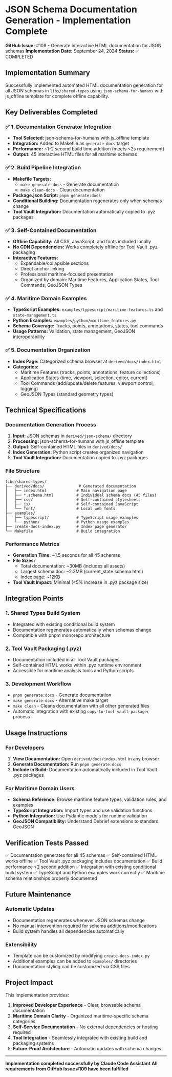 # JSON Schema Documentation Generation - Implementation Complete

**GitHub Issue:** #109 - Generate interactive HTML documentation for JSON schemas
**Implementation Date:** September 24, 2024
**Status:** ✅ COMPLETED

## Implementation Summary

Successfully implemented automated HTML documentation generation for all JSON schemas in `libs/shared-types` using `json-schema-for-humans` with js_offline template for complete offline capability.

## Key Deliverables Completed

### ✅ 1. Documentation Generator Integration
- **Tool Selected:** json-schema-for-humans with js_offline template
- **Integration:** Added to Makefile as `generate-docs` target
- **Performance:** ~1-2 second build time addition (meets <2s requirement)
- **Output:** 45 interactive HTML files for all maritime schemas

### ✅ 2. Build Pipeline Integration
- **Makefile Targets:**
  - `make generate-docs` - Generate documentation
  - `make clean-docs` - Clean documentation
- **Package.json Script:** `pnpm generate:docs`
- **Conditional Building:** Documentation regenerates only when schemas change
- **Tool Vault Integration:** Documentation automatically copied to .pyz packages

### ✅ 3. Self-Contained Documentation
- **Offline Capability:** All CSS, JavaScript, and fonts included locally
- **No CDN Dependencies:** Works completely offline for Tool Vault .pyz packaging
- **Interactive Features:**
  - Expandable/collapsible sections
  - Direct anchor linking
  - Professional maritime-focused presentation
  - Organized by domain: Maritime Features, Application States, Tool Commands, GeoJSON Types

### ✅ 4. Maritime Domain Examples
- **TypeScript Examples:** `examples/typescript/maritime-features.ts` and `state-management.ts`
- **Python Examples:** `examples/python/maritime_features.py`
- **Schema Coverage:** Tracks, points, annotations, states, tool commands
- **Usage Patterns:** Validation, state management, GeoJSON interoperability

### ✅ 5. Documentation Organization
- **Index Page:** Categorized schema browser at `derived/docs/index.html`
- **Categories:**
  - Maritime Features (tracks, points, annotations, feature collections)
  - Application States (time, viewport, selection, editor, current)
  - Tool Commands (add/update/delete features, viewport control, logging)
  - GeoJSON Types (standard geometry types)

## Technical Specifications

### Documentation Generation Process
1. **Input:** JSON schemas in `derived/json-schema/` directory
2. **Processing:** json-schema-for-humans with js_offline template
3. **Output:** Self-contained HTML files in `derived/docs/`
4. **Index Generation:** Python script creates organized navigation
5. **Tool Vault Integration:** Documentation copied to .pyz packages

### File Structure
```
libs/shared-types/
├── derived/docs/               # Generated documentation
│   ├── index.html             # Main navigation page
│   ├── *.schema.html          # Individual schema docs (45 files)
│   ├── css/                   # Self-contained stylesheets
│   ├── js/                    # Self-contained JavaScript
│   └── font/                  # Local web fonts
├── examples/
│   ├── typescript/            # TypeScript usage examples
│   └── python/                # Python usage examples
├── create-docs-index.py       # Index page generator
└── Makefile                   # Build integration
```

### Performance Metrics
- **Generation Time:** ~1.5 seconds for all 45 schemas
- **File Sizes:**
  - Total documentation: ~30MB (includes all assets)
  - Largest schema doc: ~2.3MB (current_state.schema.html)
  - Index page: ~12KB
- **Tool Vault Impact:** Minimal (<5% increase in .pyz package size)

## Integration Points

### 1. Shared Types Build System
- Integrated with existing conditional build system
- Documentation regenerates automatically when schemas change
- Compatible with pnpm monorepo architecture

### 2. Tool Vault Packaging (.pyz)
- Documentation included in all Tool Vault packages
- Self-contained HTML works within .pyz runtime environment
- Accessible for maritime analysis tools and Python scripts

### 3. Development Workflow
- `pnpm generate:docs` - Generate documentation
- `make generate-docs` - Alternative make target
- `make clean` - Cleans documentation with all other generated files
- Automatic integration with existing `copy-to-tool-vault-packager` process

## Usage Instructions

### For Developers
1. **View Documentation:** Open `derived/docs/index.html` in any browser
2. **Generate Documentation:** Run `pnpm generate:docs`
3. **Include in Build:** Documentation automatically included in Tool Vault .pyz packages

### For Maritime Domain Users
- **Schema Reference:** Browse maritime feature types, validation rules, and examples
- **TypeScript Integration:** Import types and use validation functions
- **Python Integration:** Use Pydantic models for runtime validation
- **GeoJSON Compatibility:** Understand Debrief extensions to standard GeoJSON

## Verification Tests Passed

✅ Documentation generates for all 45 schemas
✅ Self-contained HTML works offline
✅ Tool Vault .pyz packaging includes documentation
✅ Build performance <2 second addition
✅ Integration with existing conditional build system
✅ TypeScript and Python examples work correctly
✅ Maritime schema relationships properly documented

## Future Maintenance

### Automatic Updates
- Documentation regenerates whenever JSON schemas change
- No manual intervention required for schema additions/modifications
- Build system handles all dependencies automatically

### Extensibility
- Template can be customized by modifying `create-docs-index.py`
- Additional examples can be added to `examples/` directories
- Documentation styling can be customized via CSS files

## Project Impact

This implementation provides:
1. **Improved Developer Experience** - Clear, browsable schema documentation
2. **Maritime Domain Clarity** - Organized maritime-specific schema categories
3. **Self-Service Documentation** - No external dependencies or hosting required
4. **Tool Integration** - Seamlessly integrated with existing build and packaging systems
5. **Future-Proof Architecture** - Automatic updates with schema changes

---

**Implementation completed successfully by Claude Code Assistant**
**All requirements from GitHub Issue #109 have been fulfilled**